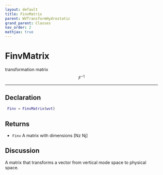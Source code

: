 ```yaml
---
layout: default
title: FinvMatrix
parent: WVTransformHydrostatic
grand_parent: Classes
nav_order: 2
mathjax: true
---
```


#  FinvMatrix

transformation matrix $$F^{-1}$$


---

## Declaration
```matlab
 Finv = FinvMatrix(wvt)
```
## Returns
+ `Finv`  A matrix with dimensions [Nz Nj]

## Discussion

  A matrix that transforms a vector from vertical mode space to physical
  space.
 
      
